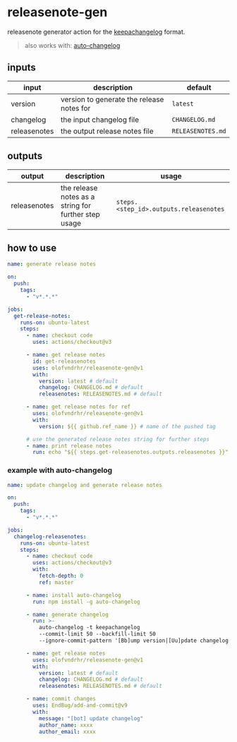 # releasenote-gen

releasenote generator action for the [keepachangelog](https://keepachangelog.com/en/1.1.0/) format.

> also works with: [auto-changelog](https://github.com/cookpete/auto-changelog)

## inputs

| **input**    | **description**                           | **default**       |
|--------------|-------------------------------------------|-------------------|
| version      | version to generate the release notes for | `latest`          |
| changelog    | the input changelog file                  | `CHANGELOG.md`    |
| releasenotes | the output release notes file             | `RELEASENOTES.md` |

## outputs

| **output**   | **description**                                      | **usage**                              |
|--------------|------------------------------------------------------|----------------------------------------|
| releasenotes | the release notes as a string for further step usage | `steps.<step_id>.outputs.releasenotes` |

## how to use

```yml
name: generate release notes

on:
  push:
    tags:
      - "v*.*.*"

jobs:
  get-release-notes:
    runs-on: ubuntu-latest
    steps:
      - name: checkout code
        uses: actions/checkout@v3

      - name: get release notes
        id: get-releasenotes
        uses: olofvndrhr/releasenote-gen@v1
        with:
          version: latest # default
          changelog: CHANGELOG.md # default
          releasenotes: RELEASENOTES.md # default

      - name: get release notes for ref
        uses: olofvndrhr/releasenote-gen@v1
        with:
          version: ${{ github.ref_name }} # name of the pushed tag

      # use the generated release notes string for further steps
      - name: print release notes
        run: echo "${{ steps.get-releasenotes.outputs.releasenotes }}"
```

### example with auto-changelog

```yml
name: update changelog and generate release notes

on:
  push:
    tags:
      - "v*.*.*"

jobs:
  changelog-releasenotes:
    runs-on: ubuntu-latest
    steps:
      - name: checkout code
        uses: actions/checkout@v3
        with:
          fetch-depth: 0
          ref: master

      - name: install auto-changelog
        run: npm install -g auto-changelog

      - name: generate changelog
        run: >-
          auto-changelog -t keepachangelog
          --commit-limit 50 --backfill-limit 50
          --ignore-commit-pattern '[Bb]ump version|[Uu]pdate changelog|[Mm]erge pull request'      

      - name: get release notes
        uses: olofvndrhr/releasenote-gen@v1
        with:
          version: latest # default
          changelog: CHANGELOG.md # default
          releasenotes: RELEASENOTES.md # default

      - name: commit changes
        uses: EndBug/add-and-commit@v9
        with:
          message: "[bot] update changelog"
          author_name: xxxx
          author_email: xxxx
```

